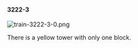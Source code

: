#### 3222-3
![train-3222-3-0.png](https://github.com/lil-lab/nlvr/raw/master/nlvr/train/images/54/train-3222-3-0.png "train-3222-3-0.png")

There is a yellow tower with only one block.